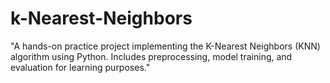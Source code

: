 # k-Nearest-Neighbors
"A hands-on practice project implementing the K-Nearest Neighbors (KNN) algorithm using Python. Includes preprocessing, model training, and evaluation for learning purposes."
